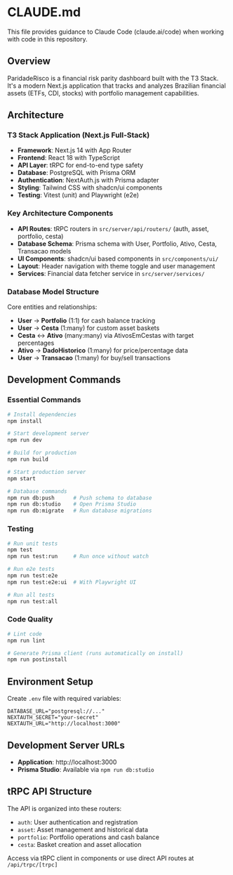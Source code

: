 # CLAUDE.md

This file provides guidance to Claude Code (claude.ai/code) when working with code in this repository.

## Overview

ParidadeRisco is a financial risk parity dashboard built with the T3 Stack. It's a modern Next.js application that tracks and analyzes Brazilian financial assets (ETFs, CDI, stocks) with portfolio management capabilities.

## Architecture

### T3 Stack Application (Next.js Full-Stack)
- **Framework**: Next.js 14 with App Router
- **Frontend**: React 18 with TypeScript
- **API Layer**: tRPC for end-to-end type safety
- **Database**: PostgreSQL with Prisma ORM
- **Authentication**: NextAuth.js with Prisma adapter
- **Styling**: Tailwind CSS with shadcn/ui components
- **Testing**: Vitest (unit) and Playwright (e2e)

### Key Architecture Components
- **API Routes**: tRPC routers in `src/server/api/routers/` (auth, asset, portfolio, cesta)
- **Database Schema**: Prisma schema with User, Portfolio, Ativo, Cesta, Transacao models
- **UI Components**: shadcn/ui based components in `src/components/ui/`
- **Layout**: Header navigation with theme toggle and user management
- **Services**: Financial data fetcher service in `src/server/services/`

### Database Model Structure
Core entities and relationships:
- **User** → **Portfolio** (1:1) for cash balance tracking
- **User** → **Cesta** (1:many) for custom asset baskets
- **Cesta** ↔ **Ativo** (many:many) via AtivosEmCestas with target percentages
- **Ativo** → **DadoHistorico** (1:many) for price/percentage data
- **User** → **Transacao** (1:many) for buy/sell transactions

## Development Commands

### Essential Commands
```bash
# Install dependencies
npm install

# Start development server
npm run dev

# Build for production
npm run build

# Start production server
npm start

# Database commands
npm run db:push      # Push schema to database
npm run db:studio    # Open Prisma Studio
npm run db:migrate   # Run database migrations
```

### Testing
```bash
# Run unit tests
npm test
npm run test:run     # Run once without watch

# Run e2e tests
npm run test:e2e
npm run test:e2e:ui  # With Playwright UI

# Run all tests
npm run test:all
```

### Code Quality
```bash
# Lint code
npm run lint

# Generate Prisma client (runs automatically on install)
npm run postinstall
```

## Environment Setup

Create `.env` file with required variables:
```env
DATABASE_URL="postgresql://..."
NEXTAUTH_SECRET="your-secret"
NEXTAUTH_URL="http://localhost:3000"
```

## Development Server URLs

- **Application**: http://localhost:3000
- **Prisma Studio**: Available via `npm run db:studio`

## tRPC API Structure

The API is organized into these routers:
- `auth`: User authentication and registration
- `asset`: Asset management and historical data
- `portfolio`: Portfolio operations and cash balance
- `cesta`: Basket creation and asset allocation

Access via tRPC client in components or use direct API routes at `/api/trpc/[trpc]`